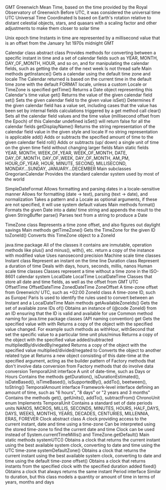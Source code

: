 GMT
  Greenwich Mean Time, based on the time provided by the Royal Observatory of Greenwich
  Before UTC, it was considered the universal time
UTC
  Universal Time Coordinated
  Is based on Earth's rotation relative to distant celestial objects, stars, and quasars
    with a scaling factor and other adjustments to make them closer to solar time

Unix epoch time
  Instants in time are represented by a millisecond value that is an offset from the 
    January 1st 1970s midnight GMT

Calendar class abstract class 
  Provides methods for converting between a specific instant in time and a 
    set of calendar fields such as YEAR, MONTH, DAY_OF_MONTH, HOUR, and so on, and 
    for manipulating the calendar fields, such as getting the date of the next week
  Is not thread safe
  Main methods
    getInstance()
      Gets a calendar using the default time zone and locale
      The Calendar returned is based on the current time in the default time zone with the default FORMAT locale,
        unless a custom Locale or TimeZone is specified
    getTime()
      Returns a Date object representing this Calendar's time value
    get()
      Returns the value of the given calendar field
    set()
      Sets the given calendar field to the given value
    isSet()
      Determines if the given calendar field has a value set, 
        including cases that the value has been set by internal fields calculations triggered by a get method call
    clear()
      Sets all the calendar field values and the time value (millisecond offset from the Epoch) of this Calendar undefined
      isSet() will return false for all the calendar fields
    getDisplayName()
      Returns the string representation of the calendar field value in the given style and locale
      If no string representation is applicable
    add()
      Adds or subtracts the specified amount of time to the given calendar field
    roll()
      Adds or subtracts (up/ down) a single unit of time on the given time field without changing larger fields
  Main static fields
    YEAR, MONTH, WEEK_OF_YEAR, WEEK_OF_MONTH, DATE, DAY_OF_MONTH, DAY_OF_WEEK, DAY_OF_MONTH, AM_PM, HOUR_OF_YEAR, 
    HOUR, MINUTE, SECOND, MILLISECOND, MONDAY...SUNDAY, JANUARY...DECEMBER
  Main subclasses
    GregorianCalendar
      Provides the standard calendar system used by most of the world

SimpleDateFormat
  Allows formatting and parsing dates in a locale-sensitive manner
  Allows for formatting (date → text), parsing (text → date), and normalization
  Takes a pattern and a Locale as optional arguments, if these are not specified, it will use system default values
  Main methods
    format()
      Formats the given Date into a date/ time string and appends the result to the given StringBuffer
    parse()
      Parses text from a string to produce a Date

TimeZone class
  Represents a time zone offset, and also figures out daylight savings
  Main methods
    getTimeZone()
      Gets the TimeZone for the given ID
    toZoneId()
      Converts this TimeZone object to a ZoneId

java.time package
  All of the classes it contains are inmutable,
    operation methods like plus() and minus(), with(), etc. return a copy of the instance with modified value
  Uses nanosecond precision
  Machine scale time classes
    Instant class
      Represent an instant on the time line
    Duration class
      Represent a duration of time
      Deals with days, hours, seconds, millis, nanos
  Human scale time classes
    Classes represent a time without a time zone in the ISO-8601 calendar system
      LocalDate
      LocalTime
      LocalDateTime
    Classes that store all date and time fields, as well as the offset from GMT UTC
      OffsetTime
      OffsetDateTime
      ZonedDateTime
    ZoneOffset
      A time-zone offset from Greenwich/ UTC, such as +02:00
    ZoneId class
      A time-zone ID, such as Europe/ Paris
      Is used to identify the rules used to convert between an Instant and a LocalDateTime
      Main methods
        getAvailableZoneIds()
          Gets the set of available zone IDs
        of()
          Obtains an instance of {@code ZoneId} from an ID ensuring that the ID is valid and available for use
  Common method naming for java.time package classes (API naming convention)
    get
      Gets the specified value with
    with
      Returns a copy of the object with the specified value changed. 
        For example such methods as withHour, withSecond that set the specific value to a particular time unit
    plus/minus
      Returns a copy of the object with the specified value added/subtracted
    multipliedBy/dividedBy/negated
      Returns a copy of the object with the specified value multiplied/divided/negated
    to
      Converts the object to another related type
    at
      Returns a new object consisting of this date-time at the specified argument, acting as the builder pattern
    of 
      Factory methods that don't involve data conversion
    from
      Factory methods that do involve data conversion
  TemporalUnit interface
    A unit of date-time, such as Days or Hours
    Contains the methods
      getDuration(), isDurationEstimated(), isDateBased(), isTimeBased(), 
      isSupportedBy(), addTo(), beetween(), toString()
  TemporalAmount interface
    Framework-level interface defining an amount of time, such as "6 hours", "8 days" or "2 years and 3 months"
    Contains the methods
      get(), getUnits(), addTo(), subtractFrom()
  ChronoUnit enum
    Implements TemporalUnit
    Contains a standard set of date periods units
      NANOS, MICROS, MILLIS, SECONDS, MINUTES, HOURS, HALF_DAYS, DAYS, WEEKS, 
      MONTHS, YEARS, DECADES, CENTURIES, MILLENNIA, ERAS, FOREVER
  Clock abstract class
    A clock providing access to the current instant, date and time using a time-zone
    Can be interpreted using the stored time-zone to find the current date and time
      Clock can be used instead of System.currentTimeMillis() and TimeZone.getDefault()
    Main static methods
      systemUTC()
        Obtains a clock that returns the current instant using the best available system clock, 
          converting to date and time using the UTC time-zone
      systemDefaultZone()
        Obtains a clock that returns the current instant using the best available system clock, 
          converting to date and time using the default time-zone
      offset()
        Obtains a clock that returns instants from the specified clock with the specified duration added
      fixed()
        Obtains a clock that always returns the same instant
  Period interface
    Similar to duration, but this class models a quantity or amount of time in terms of years, months and days